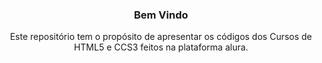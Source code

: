 <h3 align="center">Bem Vindo</h3>
<p align="center">Este repositório tem o propósito de apresentar os códigos dos Cursos de HTML5 e CCS3 feitos na plataforma alura.<p>   
